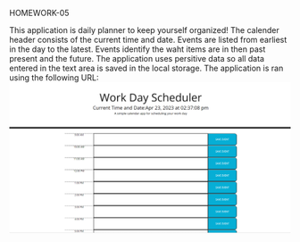 HOMEWORK-05

This application is daily planner to keep yourself organized!
The calender header consists of the current time and date. 
Events are listed from earliest in the day to the latest. 
Events identify the waht items are in then past present and the future. 
The application uses persitive data so all data entered in the text area is saved in the local storage. 
The application is ran using the following URL: 
<img src=./assets/application.png>
